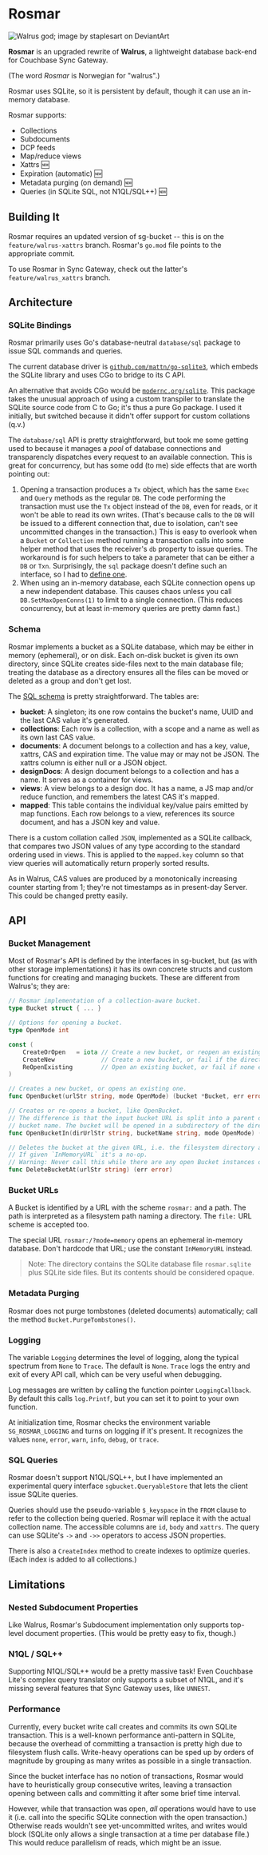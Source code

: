 # Rosmar

![Walrus god; image by staplesart on DeviantArt](walrus_god_by_staplesart.jpg)

**Rosmar** is an upgraded rewrite of **Walrus**, a lightweight database back-end for Couchbase Sync Gateway.

(The word _Rosmar_ is Norwegian for "walrus".)

Rosmar uses SQLite, so it is persistent by default, though it can use an in-memory database.

Rosmar supports:

* Collections
* Subdocuments
* DCP feeds
* Map/reduce views
* Xattrs 🆕
* Expiration (automatic) 🆕
* Metadata purging (on demand) 🆕
* Queries (in SQLite SQL, not N1QL/SQL++) 🆕

## Building It

Rosmar requires an updated version of sg-bucket -- this is on the `feature/walrus-xattrs` branch. Rosmar's `go.mod` file points to the appropriate commit.

To use Rosmar in Sync Gateway, check out the latter's `feature/walrus_xattrs` branch.

## Architecture

### SQLite Bindings

Rosmar primarily uses Go's database-neutral `database/sql` package to issue SQL commands and queries.

The current database driver is [`github.com/mattn/go-sqlite3`](https://pkg.go.dev/github.com/mattn/go-sqlite3), which embeds the SQLite library and uses CGo to bridge to its C API.

An alternative that avoids CGo would be [`modernc.org/sqlite`](https://pkg.go.dev/modernc.org/sqlite). This package takes the unusual approach of using a custom transpiler to translate the SQLite source code from C to Go; it's thus a pure Go package. I used it initially, but switched because it didn't offer support for custom collations (q.v.)

The `database/sql` API is pretty straightforward, but took me some getting used to because it manages a _pool_ of database connections and transparencly dispatches every request to an available connection. This is great for concurrency, but has some odd (to me) side effects that are worth pointing out:

1. Opening a transaction produces a `Tx` object, which has the same `Exec` and `Query` methods as the regular `DB`. The code performing the transaction must use the `Tx` object instead of the `DB`, even for reads, or it won't be able to read its own writes. (That's because calls to the `DB` will be issued to a different connection that, due to isolation, can't see uncommitted changes in the transaction.) This is easy to overlook when a `Bucket` or `Collection` method running a transaction calls into some helper method that uses the receiver's `db` property to issue queries. The workaround is for such helpers to take a parameter that can be either a `DB` or `Txn`. Surprisingly, the `sql` package doesn't define such an interface, so I had to [define one](queryable.go).
2. When using an in-memory database, each SQLite connection opens up a new independent database. This causes chaos unless you call `DB.SetMaxOpenConns(1)` to limit to a single connection. (This reduces concurrency, but at least in-memory queries are pretty damn fast.)

### Schema

Rosmar implements a bucket as a SQLite database, which may be either in memory (ephemeral), or on disk. Each on-disk bucket is given its own directory, since SQLite creates side-files next to the main database file; treating the database as a directory ensures all the files can be moved or deleted as a group and don't get lost.

The [SQL schema](schema.sql) is pretty straightforward. The tables are:

* **bucket**: A singleton; its one row contains the bucket's name, UUID and the last CAS value it's generated.
* **collections**: Each row is a collection, with a scope and a name as well as its own last CAS value.
* **documents**: A document belongs to a collection and has a key, value, xattrs, CAS and expiration time. The value may or may not be JSON. The xattrs column is either null or a JSON object.
* **designDocs**: A design document belongs to a collection and has a name. It serves as a container for views.
* **views**: A view belongs to a design doc. It has a name, a JS map and/or reduce function, and remembers the latest CAS it's mapped.
* **mapped**: This table contains the individual key/value pairs emitted by map functions. Each row belongs to a view, references its source document, and has a JSON key and value.

There is a custom collation called `JSON`, implemented as a SQLite callback, that compares two JSON values of any type according to the standard ordering used in views. This is applied to the `mapped.key` column so that view queries will automatically return properly sorted results.

As in Walrus, CAS values are produced by a monotonically increasing counter starting from 1; they're not timestamps as in present-day Server. This could be changed pretty easily.

## API

### Bucket Management

Most of Rosmar's API is defined by the interfaces in sg-bucket, but (as with other storage implementations) it has its own concrete structs and custom functions for creating and managing buckets. These are different from Walrus's; they are:

```go
// Rosmar implementation of a collection-aware bucket.
type Bucket struct { ... }

// Options for opening a bucket.
type OpenMode int

const (
    CreateOrOpen   = iota // Create a new bucket, or reopen an existing one.
    CreateNew             // Create a new bucket, or fail if the directory exists.
    ReOpenExisting        // Open an existing bucket, or fail if none exists.
)

// Creates a new bucket, or opens an existing one.
func OpenBucket(urlStr string, mode OpenMode) (bucket *Bucket, err error)

// Creates or re-opens a bucket, like OpenBucket.
// The difference is that the input bucket URL is split into a parent directory URL and a
// bucket name. The bucket will be opened in a subdirectory of the directory URL.
func OpenBucketIn(dirUrlStr string, bucketName string, mode OpenMode) (*Bucket, error)

// Deletes the bucket at the given URL, i.e. the filesystem directory at its path, if it exists.
// If given `InMemoryURL` it's a no-op.
// Warning: Never call this while there are any open Bucket instances on this URL!
func DeleteBucketAt(urlStr string) (err error)
```

### Bucket URLs

A Bucket is identified by a URL with the scheme `rosmar:` and a path. The path is interpreted as a filesystem path naming a directory. The `file:` URL scheme is accepted too.

The special URL `rosmar:/?mode=memory` opens an ephemeral in-memory database. Don't hardcode that URL; use the constant `InMemoryURL` instead.

> Note: The directory contains the SQLite database file `rosmar.sqlite` plus SQLite side files. But its contents should be considered opaque.

### Metadata Purging

Rosmar does not purge tombstones (deleted documents) automatically; call the method `Bucket.PurgeTombstones()`.

### Logging

The variable `Logging` determines the level of logging, along the typical spectrum from `None` to `Trace`. The default is `None`. `Trace` logs the entry and exit of every API call, which can be very useful when debugging.

Log messages are written by calling the function pointer `LoggingCallback`. By default this calls `log.Printf`, but you can set it to point to your own function.

At initialization time, Rosmar checks the environment variable `SG_ROSMAR_LOGGING` and turns on logging if it's present. It recognizes the values `none`, `error`, `warn`, `info`, `debug`, or `trace`.

### SQL Queries

Rosmar doesn't support N1QL/SQL++, but I have implemented an experimental query interface `sgbucket.QueryableStore` that lets the client issue SQLite queries.

Queries should use the pseudo-variable `$_keyspace` in the `FROM` clause to refer to the collection being queried. Rosmar will replace it with the actual collection name. The accessible columns are `id`, `body` and `xattrs`. The query can use SQLite's `->` and `->>` operators to access JSON properties.

There is also a `CreateIndex` method to create indexes to optimize queries. (Each index is added to all collections.)

## Limitations

### Nested Subdocument Properties

Like Walrus, Rosmar's Subdocument implementation only supports top-level document properties. (This would be pretty easy to fix, though.)

### N1QL / SQL++

Supporting N1QL/SQL++ would be a pretty massive task! Even Couchbase Lite's complex query translator only supports a subset of N1QL, and it's missing several features that Sync Gateway uses, like `UNNEST`.

### Performance

Currently, every bucket write call creates and commits its own SQLite transaction. This is a well-known performance anti-pattern in SQLite, because the overhead of committing a transaction is pretty high due to filesystem flush calls. Write-heavy operations can be sped up by orders of magnitude by grouping as many writes as possible in a single transaction.

Since the bucket interface has no notion of transactions, Rosmar would have to heuristically group consecutive writes, leaving a transaction opening between calls and committing it after some brief time interval.

However, while that transaction was open, _all_ operations would have to use it (i.e. call into the specific SQLite connection with the open transaction.) Otherwise reads wouldn't see yet-uncommitted writes, and writes would block (SQLite only allows a single transaction at a time per database file.) This would reduce parallelism of reads, which might be an issue.
